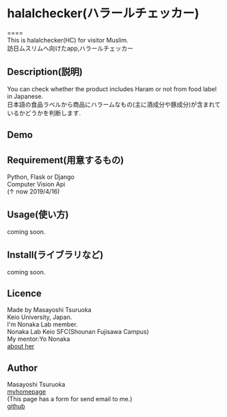 # halalchecker(ハラールチェッカー)
====  
This is halalchecker(HC) for visitor Muslim.  
訪日ムスリムへ向けたapp,ハラールチェッカー  

## Description(説明)
You can check whether the product includes Haram or not from food label in Japanese.  
日本語の食品ラベルから商品にハラームなもの(主に酒成分や豚成分)が含まれているかどうかを判断します.
## Demo

## Requirement(用意するもの)
Python, Flask or Django  
Computer Vision Api  
(↑ now 2019/4/16)  

## Usage(使い方)
coming soon.  
## Install(ライブラリなど)
coming soon.  
## Licence
Made by Masayoshi Tsuruoka  
Keio University, Japan.  
I'm Nonaka Lab member.  
Nonaka Lab Keio SFC(Shounan Fujisawa Campus)  
My mentor:Yo Nonaka  
[about her](https://vu.sfc.keio.ac.jp/faculty_profile/cgi/f_profile.cgi?id=8f3e9553ebb877c5)  

## Author
Masayoshi Tsuruoka  
[myhomepage](https://www.ht.sfc.keio.ac.jp/~massaman/)  
(This page has a form for send email to me.)  
[github](https://github.com/Masayo4)  
